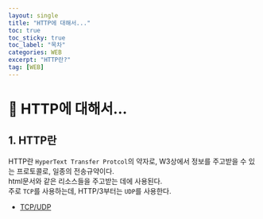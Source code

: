 ```yaml
---
layout: single
title: "HTTP에 대해서..."
toc: true
toc_sticky: true
toc_label: "목차"
categories: WEB
excerpt: "HTTP란?"
tag: [WEB]
---
```


# 📘 HTTP에 대해서...
## 1. HTTP란
HTTP란 `HyperText Transfer Protcol`의 약자로, W3상에서 정보를 주고받을 수 있는 프로토콜로, 일종의 전송규약이다.  
html문서와 같은 리소스들을 주고받는 데에 사용된다.  
주로 `TCP`를 사용하는데, HTTP/3부터는 `UDP`를 사용한다.
- [TCP/UDP](https://hellojunho.github.io/web/TCP%EC%99%80UDP/)